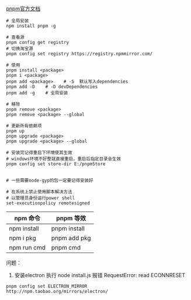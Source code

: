 [pnpm官方文档](https://pnpm.io/zh/installation)

```less
# 全局安装
npm install pnpm -g

# 查看源
pnpm config get registry 
# 切换淘宝源
pnpm config set registry https://registry.npmmirror.com/

# 使用
pnpm install <package>
pnpm i <package>
pnpm add <package>    # -S  默认写入dependencies
pnpm add -D    # -D devDependencies
pnpm add -g    # 全局安装

# 移除
pnpm remove <package>                  
pnpm remove <package> --global        

# 更新所有依赖项
pnpm up      
pnpm upgrade <package>
pnpm upgrade <package> --global

# 安装完记得重启下环境使其生效
# windows环境不好整就直接重启，重启后指定目录会生效
pnpm config set store-dir E:/pnpmStore


# 一些需要node-gyp的包一定要记得安装好

# 在系统上禁止使用脚本解决方法
# 以管理员身份运行power shell
set-executionpolicy remotesigned
```

|npm 命令|pnpm 等效|
|---|---|
|​npm install​​​|​pnpm install​​​|
|​npm i pkg​​​|pnpm add pkg​​​|
|npm run cmd​​| pnpm cmd​​|
问题：

1. 安装electron 执行 node install.js 报错 RequestError: read ECONNRESET

```less
pnpm config set ELECTRON_MIRROR http://npm.taobao.org/mirrors/electron/
```

